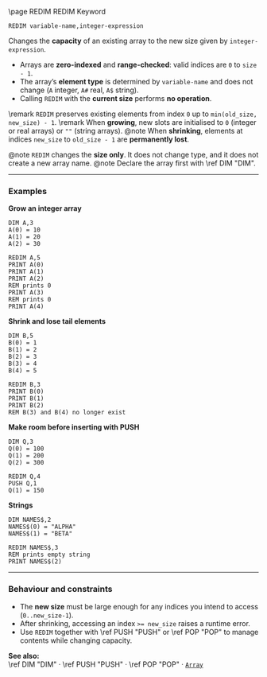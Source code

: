\page REDIM REDIM Keyword
```basic
REDIM variable-name,integer-expression
```

Changes the **capacity** of an existing array to the new size given by `integer-expression`.

- Arrays are **zero-indexed** and **range-checked**: valid indices are `0` to `size - 1`.
- The array’s **element type** is determined by `variable-name` and does not change (`A` integer, `A#` real, `A$` string).
- Calling `REDIM` with the **current size** performs **no operation**.


\remark `REDIM` preserves existing elements from index `0` up to `min(old_size, new_size) - 1`.
\remark When **growing**, new slots are initialised to `0` (integer or real arrays) or `""` (string arrays).
@note When **shrinking**, elements at indices `new_size` to `old_size - 1` are **permanently lost**.


@note `REDIM` changes the **size only**. It does not change type, and it does not create a new array name.
@note Declare the array first with \ref DIM "DIM".

---

### Examples

**Grow an integer array**
```basic
DIM A,3
A(0) = 10
A(1) = 20
A(2) = 30

REDIM A,5
PRINT A(0)
PRINT A(1)
PRINT A(2)
REM prints 0
PRINT A(3)
REM prints 0   
PRINT A(4)
```

**Shrink and lose tail elements**
```basic
DIM B,5
B(0) = 1
B(1) = 2
B(2) = 3
B(3) = 4
B(4) = 5

REDIM B,3
PRINT B(0)
PRINT B(1)
PRINT B(2)
REM B(3) and B(4) no longer exist
```

**Make room before inserting with PUSH**
```basic
DIM Q,3
Q(0) = 100
Q(1) = 200
Q(2) = 300

REDIM Q,4
PUSH Q,1
Q(1) = 150
```

**Strings**
```basic
DIM NAMES$,2
NAMES$(0) = "ALPHA"
NAMES$(1) = "BETA"

REDIM NAMES$,3
REM prints empty string
PRINT NAMES$(2)
```

---

### Behaviour and constraints
- The **new size** must be large enough for any indices you intend to access (`0..new_size-1`).
- After shrinking, accessing an index `>= new_size` raises a runtime error.
- Use `REDIM` together with \ref PUSH "PUSH" or \ref POP "POP" to manage contents while changing capacity.

**See also:**  
\ref DIM "DIM" ·
\ref PUSH "PUSH" ·
\ref POP "POP" ·
[`Array`](https://github.com/brainboxdotcc/retro-rocket/wiki/Array)
